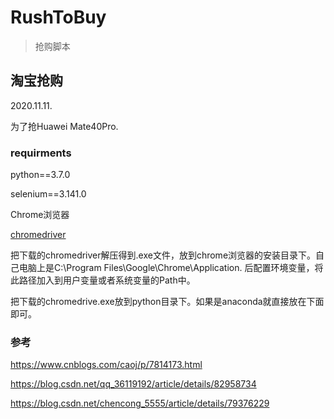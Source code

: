 # RushToBuy
> 抢购脚本

## 淘宝抢购

2020.11.11.

为了抢Huawei Mate40Pro.

### requirments

python==3.7.0

selenium==3.141.0

Chrome浏览器

[chromedriver](http://npm.taobao.org/mirrors/chromedriver/86.0.4240.22/)

把下载的chromedriver解压得到.exe文件，放到chrome浏览器的安装目录下。自己电脑上是C:\Program Files\Google\Chrome\Application. 后配置环境变量，将此路径加入到用户变量或者系统变量的Path中。

把下载的chromedrive.exe放到python目录下。如果是anaconda就直接放在下面即可。

### 参考

https://www.cnblogs.com/caoj/p/7814173.html

https://blog.csdn.net/qq_36119192/article/details/82958734

https://blog.csdn.net/chencong_5555/article/details/79376229